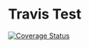 # Travis Test
[![Coverage Status](https://coveralls.io/repos/github/MimoSaha/FirebaseTest/badge.svg?branch=master)](https://coveralls.io/github/MimoSaha/FirebaseTest?branch=master)